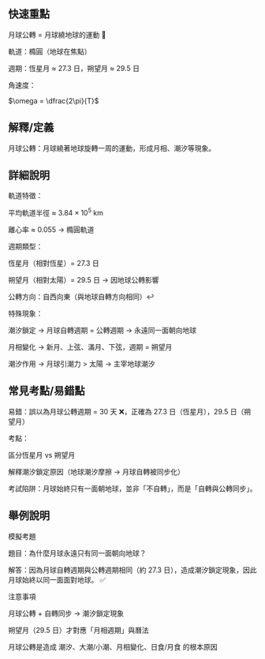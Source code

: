 ## 快速重點

月球公轉 = 月球繞地球的運動 🌙

軌道：橢圓（地球在焦點）

週期：恆星月 ≈ $27.3 \ \text{日}$，朔望月 ≈ $29.5 \ \text{日}$

角速度：

$\omega = \dfrac{2\pi}{T}$


## 解釋/定義

月球公轉：月球繞著地球旋轉一周的運動，形成月相、潮汐等現象。


## 詳細說明

軌道特徵：

平均軌道半徑 ≈ $3.84 \times 10^{5} \ \mathrm{km}$

離心率 ≈ 0.055 → 橢圓軌道

週期類型：

恆星月（相對恆星）= $27.3$ 日

朔望月（相對太陽）= $29.5$ 日 → 因地球公轉影響

公轉方向：自西向東（與地球自轉方向相同）↩️

特殊現象：

潮汐鎖定 → 月球自轉週期 = 公轉週期 → 永遠同一面朝向地球

月相變化 → 新月、上弦、滿月、下弦，週期 = 朔望月

潮汐作用 → 月球引潮力 > 太陽 → 主宰地球潮汐


## 常見考點/易錯點

易錯：誤以為月球公轉週期 = 30 天 ❌，正確為 $27.3$ 日（恆星月），$29.5$ 日（朔望月）

考點：

區分恆星月 vs 朔望月

解釋潮汐鎖定原因（地球潮汐摩擦 → 月球自轉被同步化）

考試陷阱：月球始終只有一面朝地球，並非「不自轉」，而是「自轉與公轉同步」。


## 舉例說明

模擬考題

題目：為什麼月球永遠只有同一面朝向地球？

解答：因為月球自轉週期與公轉週期相同（約 $27.3$ 日），造成潮汐鎖定現象，因此月球始終以同一面面對地球。 ✅

注意事項

月球公轉 + 自轉同步 → 潮汐鎖定現象

朔望月（$29.5$ 日）才對應「月相週期」與曆法

月球公轉是造成 潮汐、大潮/小潮、月相變化、日食/月食 的根本原因
